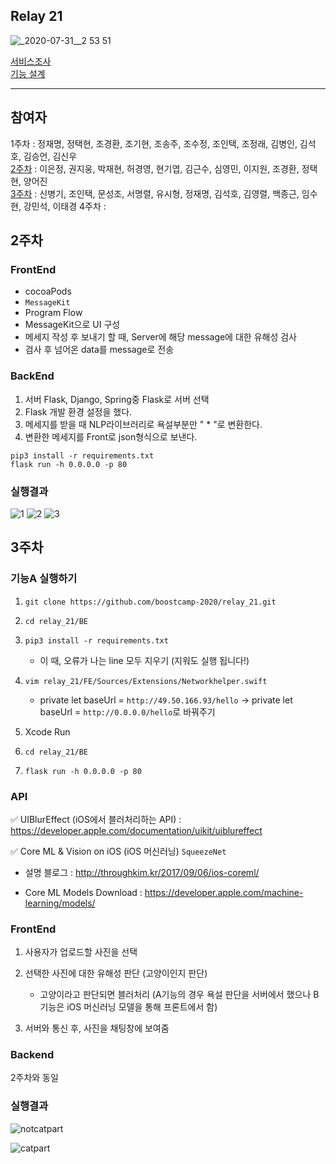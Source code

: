 ## Relay 21
![_2020-07-31__2 53 51](https://user-images.githubusercontent.com/21030956/89019291-0b656a80-d358-11ea-82f2-f60358dc763c.png)

[서비스조사](Documents/ProjectResearch.md)  
[기능 설계](Documents/ProjectDesign.md)

---
## 참여자
1주차 : 정재명, 정택현, 조경환, 조기현, 조송주, 조수정, 조인택, 조정래, 김병인, 김석호, 김승언, 김신우  
[2주차]([https://github.com/boostcamp-2020/relay_21#2%EC%A3%BC%EC%B0%A8](https://github.com/boostcamp-2020/relay_21#2주차)) : 이은정, 권지웅, 박재현, 허경영, 현기엽, 김근수, 심영민, 이지원, 조경환, 정택현, 양어진  
[3주차]([https://github.com/boostcamp-2020/relay_21#3%EC%A3%BC%EC%B0%A8](https://github.com/boostcamp-2020/relay_21#3주차)) : 신병기, 조인택, 문성조, 서명렬, 유시형, 정재명, 김석호, 김영렬, 백종근, 임수현, 강민석, 이태경
4주차 :   



## 2주차

### FrontEnd

- cocoaPods
- `MessageKit`
- Program Flow
- MessageKit으로 UI 구성
- 메세지 작성 후 보내기 할 때, Server에 해당 message에 대한 유해성 검사
- 검사 후 넘어온 data를 message로 전송

### BackEnd

1. 서버 Flask, Django, Spring중  Flask로 서버 선택
2. Flask 개발 환경 설정을 했다.
3. 메세지를 받을 때 NLP라이브러리로 욕설부분만 " * "로 변환한다.
4. 변환한 메세지를 Front로 json형식으로 보낸다.

```sudo
pip3 install -r requirements.txt
flask run -h 0.0.0.0 -p 80
```

### 실행결과

![1](https://user-images.githubusercontent.com/35067611/90239190-1cd36a00-de62-11ea-865e-eee0983784a4.png)
![2](https://user-images.githubusercontent.com/35067611/90239191-1e049700-de62-11ea-9fb0-89a4f4383d1a.png)
![3](https://user-images.githubusercontent.com/35067611/90239193-1e9d2d80-de62-11ea-8f02-e8f2f0425c1e.gif)





## 3주차

### 기능A 실행하기

1. ~~~shell
   git clone https://github.com/boostcamp-2020/relay_21.git
   ~~~

2. ~~~shell
   cd relay_21/BE
   ~~~

3. ~~~shell
   pip3 install -r requirements.txt
   ~~~

   - 이 때, 오류가 나는 line 모두 지우기 (지워도 실행 됩니다!)

4. ~~~shell
   vim relay_21/FE/Sources/Extensions/Networkhelper.swift
   ~~~

   - private let baseUrl = ```http://49.50.166.93/hello``` -> private let baseUrl = ```http://0.0.0.0/hello```로 바꿔주기

5. Xcode Run

6. ~~~shell
   cd relay_21/BE
   ~~~

7. ~~~shell
   flask run -h 0.0.0.0 -p 80
   ~~~



### API

✅ UIBlurEffect (iOS에서 블러처리하는 API) : https://developer.apple.com/documentation/uikit/uiblureffect

✅ Core ML & Vision on iOS (iOS 머신러닝) ```SqueezeNet```

- 설명 블로그 : http://throughkim.kr/2017/09/06/ios-coreml/

- Core ML Models Download : https://developer.apple.com/machine-learning/models/



### FrontEnd

1. 사용자가 업로드할 사진을 선택

2. 선택한 사진에 대한 유해성 판단 (고양이인지 판단)
   - 고양이라고 판단되면 블러처리 (A기능의 경우 욕설 판단을 서버에서 했으나 B기능은 iOS 머신러닝 모델을 통해 프론트에서 함)
3. 서버와 통신 후, 사진을 채팅창에 보여줌



### Backend

2주차와 동일



### 실행결과

![notcatpart](https://user-images.githubusercontent.com/35067611/90238891-a171b880-de61-11ea-837d-7051c3821127.gif)

![catpart](https://user-images.githubusercontent.com/35067611/90238744-6079a400-de61-11ea-85a0-68f36cfcac8f.gif)

